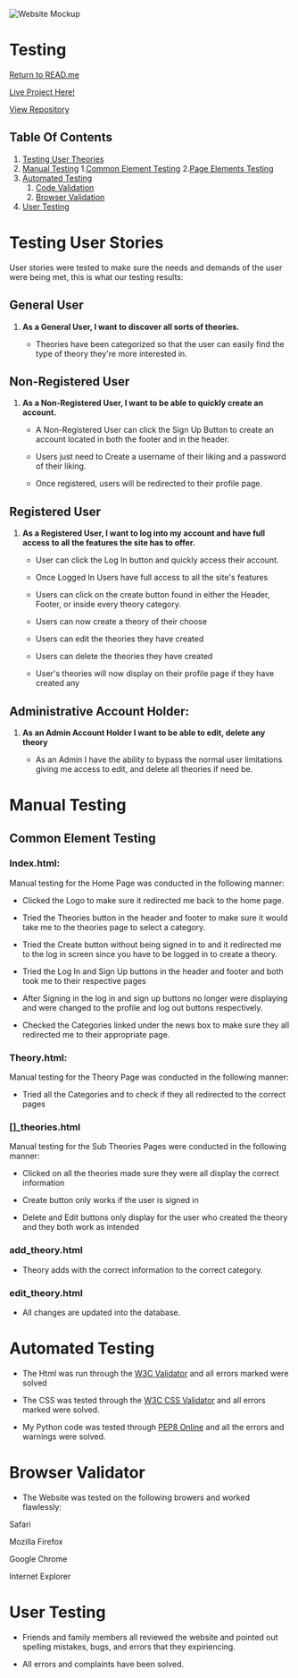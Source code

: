 ![Website Mockup](read.me-pictures/website-mockup.jpg)
# Testing
[Return to READ.me](README.md)

[Live Project Here!](https://straw-facts.herokuapp.com/)

[View Repository](https://github.com/ale-aparicio/straw-facts)

## Table Of Contents

1. [Testing User Theories](#Testing-User-Theories)
2. [Manual Testing](#Manual-Testing)
    1.[Common Element Testing](#Common-Element-Testing)
    2.[Page Elements Testing](#Page-Element-Testing)
3. [Automated Testing](#Automated-Testing)
    1. [Code Validation]()
    2. [Browser Validation]()
4. [User Testing](#User-Testing)

# Testing User Stories

User stories were tested to make sure the needs and demands of the user were being met, this is what our testing results: 

## General User

1. **As a General User, I want to discover all sorts of theories.**

    * Theories have been categorized so that the user can easily find the type of theory they're more interested in.

## Non-Registered User
    
1. **As a Non-Registered User, I want to be able to quickly create an account.**

    * A Non-Registered User can click the Sign Up Button to create an account located in both the footer and in the header.

    * Users just need to Create a username of their liking and a password of their liking.

    * Once registered, users will be redirected to their profile page. 

## Registered User 

1. **As a Registered User, I want to log into my account and have full access to all the features the site has to offer.**

    * User can click the Log In button and quickly access their account.

    * Once Logged In Users have full access to all the site's features

    * Users can click on the create button found in either the Header, Footer, or inside every theory category.

    * Users can now create a theory of their choose

    * Users can edit the theories they have created

    * Users can delete the theories they have created

    * User's theories will now display on their profile page if they have created any

## Administrative Account Holder:

1. **As an Admin Account Holder I want to be able to edit, delete any theory**

    * As an Admin I have the ability to bypass the normal user limitations giving me access to edit, and delete all theories if need be.

# Manual Testing
## Common Element Testing 
### Index.html:
Manual testing for the Home Page was conducted in the following manner:

* Clicked the Logo to make sure it redirected me back to the home page.

* Tried the Theories button in the header and footer to make sure it would take me to the theories page to select a category.

* Tried the Create button without being signed in to and it redirected me to the log in screen since you have to be logged in to create a theory. 

* Tried the Log In and Sign Up buttons in the header and footer and both took me to their respective pages

* After Signing in the log in and sign up buttons no longer were displaying and were changed to the profile and log out buttons respectively.

* Checked the Categories linked under the news box to make sure they all redirected me to their appropriate page.

### Theory.html:
Manual testing for the Theory Page was conducted in the following manner:

* Tried all the Categories and to check if they all redirected to the correct pages

### []_theories.html
Manual testing for the Sub Theories Pages were conducted in the following manner:

* Clicked on all the theories made sure they were all display the correct information

* Create button only works if the user is signed in

* Delete and Edit buttons only display for the user who created the theory and they both work as intended

### add_theory.html

* Theory adds with the correct information to the correct category.

### edit_theory.html

* All changes are updated into the database.

# Automated Testing

* The Html was run through the [W3C Validator](https://validator.w3.org/) and all errors marked were solved

* The CSS was tested through the [W3C CSS Validator](https://jigsaw.w3.org/css-validator/) and all errors marked were solved.

* My Python code was tested through [PEP8 Online](https://jigsaw.w3.org/css-validator/) and all the errors and warnings were solved.

# Browser Validator

* The Website was tested on the following browers and worked flawlessly:

Safari

Mozilla Firefox

Google Chrome

Internet Explorer

# User Testing

* Friends and family members all reviewed the website and pointed out spelling mistakes, bugs, and errors that they expiriencing.

* All errors and complaints have been solved.